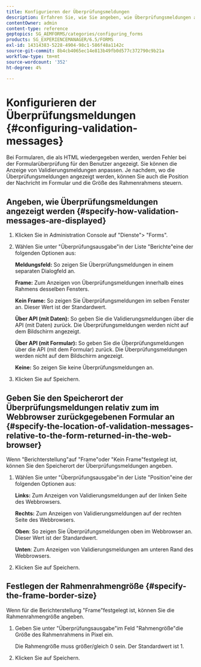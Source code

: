 ```yaml
---
title: Konfigurieren der Überprüfungsmeldungen
description: Erfahren Sie, wie Sie angeben, wie Überprüfungsmeldungen angezeigt werden und wo sie sich im Verhältnis zum im Webbrowser zurückgegebenen Formular befinden.
contentOwner: admin
content-type: reference
geptopics: SG_AEMFORMS/categories/configuring_forms
products: SG_EXPERIENCEMANAGER/6.5/FORMS
exl-id: 14314383-5228-4904-98c1-586f48a1142c
source-git-commit: 8b4cb4065ec14e813b49fb0d577c372790c9b21a
workflow-type: tm+mt
source-wordcount: '352'
ht-degree: 4%

---
```


# Konfigurieren der Überprüfungsmeldungen {#configuring-validation-messages}

Bei Formularen, die als HTML wiedergegeben werden, werden Fehler bei der Formularüberprüfung für den Benutzer angezeigt. Sie können die Anzeige von Validierungsmeldungen anpassen. Je nachdem, wo die Überprüfungsmeldungen angezeigt werden, können Sie auch die Position der Nachricht im Formular und die Größe des Rahmenrahmens steuern.

## Angeben, wie Überprüfungsmeldungen angezeigt werden {#specify-how-validation-messages-are-displayed}

1. Klicken Sie in Administration Console auf &quot;Dienste&quot;> &quot;Forms&quot;.
1. Wählen Sie unter &quot;Überprüfungsausgabe&quot;in der Liste &quot;Berichte&quot;eine der folgenden Optionen aus:

   **Meldungsfeld:** So zeigen Sie Überprüfungsmeldungen in einem separaten Dialogfeld an.

   **Frame:** Zum Anzeigen von Überprüfungsmeldungen innerhalb eines Rahmens desselben Fensters.

   **Kein Frame:** So zeigen Sie Überprüfungsmeldungen im selben Fenster an. Dieser Wert ist der Standardwert.

   **Über API (mit Daten):** So geben Sie die Validierungsmeldungen über die API (mit Daten) zurück. Die Überprüfungsmeldungen werden nicht auf dem Bildschirm angezeigt.

   **Über API (mit Formular):** So geben Sie die Überprüfungsmeldungen über die API (mit dem Formular) zurück. Die Überprüfungsmeldungen werden nicht auf dem Bildschirm angezeigt.

   **Keine:** So zeigen Sie keine Überprüfungsmeldungen an.

1. Klicken Sie auf Speichern.

## Geben Sie den Speicherort der Überprüfungsmeldungen relativ zum im Webbrowser zurückgegebenen Formular an {#specify-the-location-of-validation-messages-relative-to-the-form-returned-in-the-web-browser}

Wenn &quot;Berichterstellung&quot;auf &quot;Frame&quot;oder &quot;Kein Frame&quot;festgelegt ist, können Sie den Speicherort der Überprüfungsmeldungen angeben.

1. Wählen Sie unter &quot;Überprüfungsausgabe&quot;in der Liste &quot;Position&quot;eine der folgenden Optionen aus:

   **Links:** Zum Anzeigen von Validierungsmeldungen auf der linken Seite des Webbrowsers.

   **Rechts:** Zum Anzeigen von Validierungsmeldungen auf der rechten Seite des Webbrowsers.

   **Oben**: So zeigen Sie Überprüfungsmeldungen oben im Webbrowser an. Dieser Wert ist der Standardwert.

   **Unten**: Zum Anzeigen von Validierungsmeldungen am unteren Rand des Webbrowsers.

1. Klicken Sie auf Speichern.

## Festlegen der Rahmenrahmengröße {#specify-the-frame-border-size}

Wenn für die Berichterstellung &quot;Frame&quot;festgelegt ist, können Sie die Rahmenrahmengröße angeben.

1. Geben Sie unter &quot;Überprüfungsausgabe&quot;im Feld &quot;Rahmengröße&quot;die Größe des Rahmenrahmens in Pixel ein.

   Die Rahmengröße muss größer/gleich 0 sein. Der Standardwert ist 1.

1. Klicken Sie auf Speichern.
